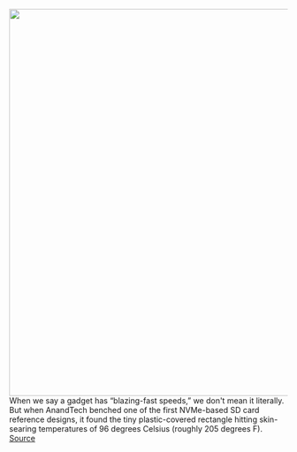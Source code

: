 <img src='https://cdn.vox-cdn.com/thumbor/hvXi72trT-rkFKse0YoyDm01VAw=/0x0:1108x747/1200x800/filters:focal(466x286:642x462)/cdn.vox-cdn.com/uploads/chorus_image/image/69836338/anandtech_sd_express_card_too_hot.0.jpg' width='700px' /><br/>
When we say a gadget has “blazing-fast speeds,” we don't mean it literally. But when AnandTech benched one of the first NVMe-based SD card reference designs, it found the tiny plastic-covered rectangle hitting skin-searing temperatures of 96 degrees Celsius (roughly 205 degrees F).
<a href='https://www.theverge.com/2021/9/9/22665216/sd-express-card-sm2708-nvme-heat'> Source <a/>